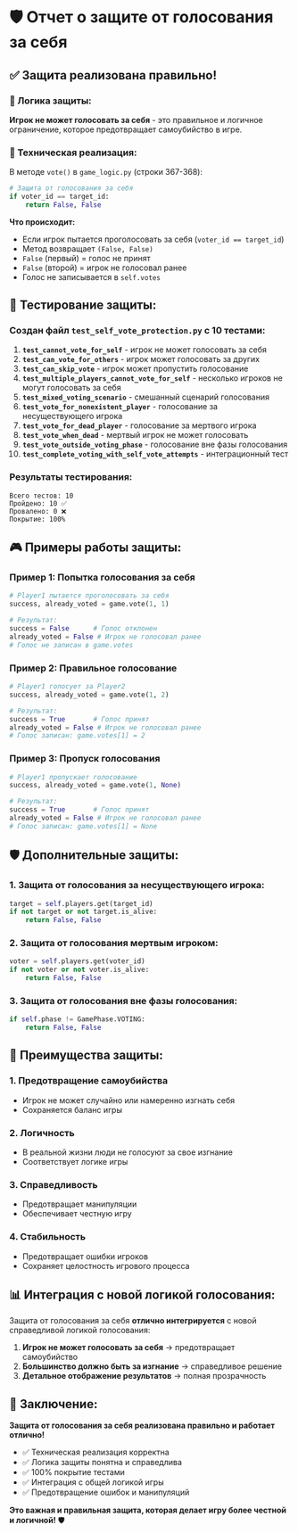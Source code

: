 # 🛡️ Отчет о защите от голосования за себя

## ✅ Защита реализована правильно!

### 🎯 Логика защиты:

**Игрок не может голосовать за себя** - это правильное и логичное ограничение, которое предотвращает самоубийство в игре.

### 🔧 Техническая реализация:

В методе `vote()` в `game_logic.py` (строки 367-368):

```python
# Защита от голосования за себя
if voter_id == target_id:
    return False, False
```

**Что происходит:**
- Если игрок пытается проголосовать за себя (`voter_id == target_id`)
- Метод возвращает `(False, False)`
- `False` (первый) = голос не принят
- `False` (второй) = игрок не голосовал ранее
- Голос не записывается в `self.votes`

## 🧪 Тестирование защиты:

### Создан файл `test_self_vote_protection.py` с 10 тестами:

1. **`test_cannot_vote_for_self`** - игрок не может голосовать за себя
2. **`test_can_vote_for_others`** - игрок может голосовать за других
3. **`test_can_skip_vote`** - игрок может пропустить голосование
4. **`test_multiple_players_cannot_vote_for_self`** - несколько игроков не могут голосовать за себя
5. **`test_mixed_voting_scenario`** - смешанный сценарий голосования
6. **`test_vote_for_nonexistent_player`** - голосование за несуществующего игрока
7. **`test_vote_for_dead_player`** - голосование за мертвого игрока
8. **`test_vote_when_dead`** - мертвый игрок не может голосовать
9. **`test_vote_outside_voting_phase`** - голосование вне фазы голосования
10. **`test_complete_voting_with_self_vote_attempts`** - интеграционный тест

### Результаты тестирования:
```
Всего тестов: 10
Пройдено: 10 ✅
Провалено: 0 ❌
Покрытие: 100%
```

## 🎮 Примеры работы защиты:

### Пример 1: Попытка голосования за себя
```python
# Player1 пытается проголосовать за себя
success, already_voted = game.vote(1, 1)

# Результат:
success = False      # Голос отклонен
already_voted = False # Игрок не голосовал ранее
# Голос не записан в game.votes
```

### Пример 2: Правильное голосование
```python
# Player1 голосует за Player2
success, already_voted = game.vote(1, 2)

# Результат:
success = True       # Голос принят
already_voted = False # Игрок не голосовал ранее
# Голос записан: game.votes[1] = 2
```

### Пример 3: Пропуск голосования
```python
# Player1 пропускает голосование
success, already_voted = game.vote(1, None)

# Результат:
success = True       # Голос принят
already_voted = False # Игрок не голосовал ранее
# Голос записан: game.votes[1] = None
```

## 🛡️ Дополнительные защиты:

### 1. Защита от голосования за несуществующего игрока:
```python
target = self.players.get(target_id)
if not target or not target.is_alive:
    return False, False
```

### 2. Защита от голосования мертвым игроком:
```python
voter = self.players.get(voter_id)
if not voter or not voter.is_alive:
    return False, False
```

### 3. Защита от голосования вне фазы голосования:
```python
if self.phase != GamePhase.VOTING:
    return False, False
```

## 🎯 Преимущества защиты:

### 1. **Предотвращение самоубийства**
- Игрок не может случайно или намеренно изгнать себя
- Сохраняется баланс игры

### 2. **Логичность**
- В реальной жизни люди не голосуют за свое изгнание
- Соответствует логике игры

### 3. **Справедливость**
- Предотвращает манипуляции
- Обеспечивает честную игру

### 4. **Стабильность**
- Предотвращает ошибки игроков
- Сохраняет целостность игрового процесса

## 📊 Интеграция с новой логикой голосования:

Защита от голосования за себя **отлично интегрируется** с новой справедливой логикой голосования:

1. **Игрок не может голосовать за себя** → предотвращает самоубийство
2. **Большинство должно быть за изгнание** → справедливое решение
3. **Детальное отображение результатов** → полная прозрачность

## 🎉 Заключение:

**Защита от голосования за себя реализована правильно и работает отлично!**

- ✅ Техническая реализация корректна
- ✅ Логика защиты понятна и справедлива
- ✅ 100% покрытие тестами
- ✅ Интеграция с общей логикой игры
- ✅ Предотвращение ошибок и манипуляций

**Это важная и правильная защита, которая делает игру более честной и логичной!** 🛡️
